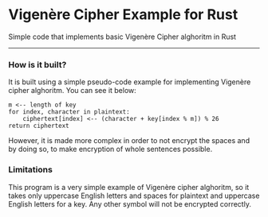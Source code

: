 # Vigenère Cipher Example for Rust
Simple code that implements basic Vigenère Cipher alghoritm in Rust

------------
### How is it built?
It is built using a simple pseudo-code example for implementing Vigenère cipher alghoritm. You can see it below:
```
m <-- length of key
for index, character in plaintext:
    ciphertext[index] <-- (character + key[index % m]) % 26
return ciphertext
```
However, it is made more complex in order to not encrypt the spaces and by doing so, to make encryption of whole sentences possible.
### Limitations
This program is a very simple example of Vigenère cipher alghoritm, so it takes only uppercase English letters and spaces for plaintext and uppercase English letters for a key. Any other symbol will not be encrypted correctly.
